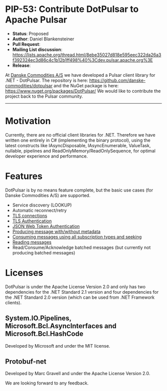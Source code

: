 # PIP-53: Contribute DotPulsar to Apache Pulsar

* **Status**: Proposed
* **Author**: Daniel Blankensteiner
* **Pull Request**: 
* **Mailing List discussion**: https://lists.apache.org/thread.html/8ebe35027d818e595eec322da26a3f392324ec3d86c4c1b12b1ff498%40%3Cdev.pulsar.apache.org%3E
* **Release**: 

At [Danske Commodities A/S](https://github.com/danske-commodities/dotpulsar/wiki#who-we-are) we have developed a Pulsar client library for .NET - DotPulsar.
The repository is here: https://github.com/danske-commodities/dotpulsar
and the NuGet package is here: https://www.nuget.org/packages/DotPulsar/
We would like to contribute the project back to the Pulsar community.

---

# Motivation

Currently, there are no official client libraries for .NET. Therefore we have written one entirely in C# (implementing the binary protocol), using the latest constructs like IAsyncDisposable, IAsyncEnumerable, ValueTask, nullable, pipelines and ReadOnlyMemory/ReadOnlySequence, for optimal developer experience and performance.

# Features

DotPulsar is by no means feature complete, but the basic use cases (for Danske Commodities A/S) are supported.

- Service discovery (LOOKUP)
- Automatic reconnect/retry
- [TLS connections](https://github.com/danske-commodities/dotpulsar/wiki/Client#tls-connection)
- [TLS Authentication](https://github.com/danske-commodities/dotpulsar/wiki/Client#tls-authentication)
- [JSON Web Token Authentication](https://github.com/danske-commodities/dotpulsar/wiki/Client#json-web-token-authentication)
- [Producing message with/without metadata](https://github.com/danske-commodities/dotpulsar/wiki/Producer)
- [Consuming messages using all subscription types and seeking](https://github.com/danske-commodities/dotpulsar/wiki/Consumer)
- [Reading messages](https://github.com/danske-commodities/dotpulsar/wiki/Reader)
- Read/Consume/Acknowledge batched messages (but currently not producing batched messages)

# Licenses

DotPulsar is under the Apache License Version 2.0 and only has two dependencies for the .NET Standard 2.1 version and four dependencies for the .NET Standard 2.0 version (which can be used from .NET Framework clients).

## System.IO.Pipelines, Microsoft.Bcl.AsyncInterfaces and Microsoft.Bcl.HashCode

Developed by Microsoft and under the MIT license.

## Protobuf-net

Developed by Marc Gravell and under the Apache License Version 2.0.

We are looking forward to any feedback.
